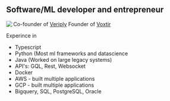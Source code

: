 ## Software/ML developer and entrepreneur  

<a href="https://github.com/gustavhartz">
  <img align="left" src="https://github-readme-stats.vercel.app/api?username=gustavhartz&show_icons=true&theme=bear" />
</a>

Co-founder of [Veriply](veriply.io)
Founder of [Voxtir](veriply.io)

Experince in 
* Typescript
* Python (Most ml frameworks and datascience
* Java (Worked on large legacy systems)
* API's: GQL, Rest, Websocket
* Docker
* AWS - built multiple applications
* GCP - built multiple applications
* Bigquery, SQL, PostgreSQL, Oracle

<!--
**gustavhartz/gustavhartz** is a ✨ _special_ ✨ repository because its `README.md` (this file) appears on your GitHub profile.

Here are some ideas to get you started:

- 🔭 I’m currently working on ...
- 🌱 I’m currently learning ...
- 👯 I’m looking to collaborate on ...
- 🤔 I’m looking for help with ...
- 💬 Ask me about ...
- 📫 How to reach me: ...
- 😄 Pronouns: ...
- ⚡ Fun fact: ...
-->
